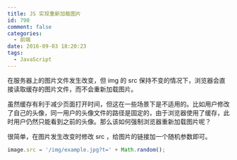 ```yaml
---
title: JS 实现重新加载图片
id: 790
comment: false
categories:
  - 前端
date: 2016-09-03 18:20:23
tags:
  - JavaScript
---
```


在服务器上的图片文件发生改变，但 img 的 src 保持不变的情况下，浏览器会直接读取缓存的图片文件，而不会重新加载图片。

虽然缓存有利于减少页面打开时间，但这在一些场景下是不适用的。<!-- more -->比如用户修改了自己的头像，同一用户的头像文件的路径是固定的，由于浏览器使用了缓存，此时用户仍然只能看到之前的头像。那么该如何强制浏览器重新加载图片呢？

很简单，在图片发生改变时修改 src ，给图片的链接加一个随机参数即可。

``` js
image.src = '/img/example.jpg?t=' + Math.random();
```